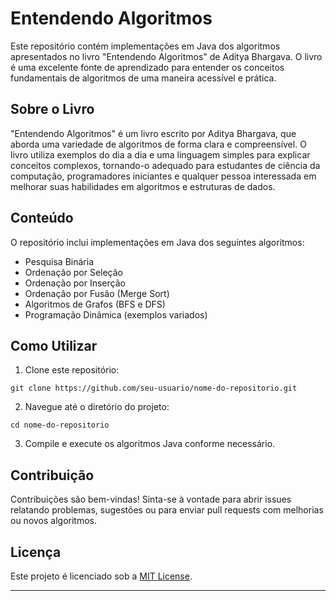 # Entendendo Algoritmos

Este repositório contém implementações em Java dos algoritmos apresentados no livro "Entendendo Algoritmos" de Aditya Bhargava. O livro é uma excelente fonte de aprendizado para entender os conceitos fundamentais de algoritmos de uma maneira acessível e prática.

## Sobre o Livro

"Entendendo Algoritmos" é um livro escrito por Aditya Bhargava, que aborda uma variedade de algoritmos de forma clara e compreensível. O livro utiliza exemplos do dia a dia e uma linguagem simples para explicar conceitos complexos, tornando-o adequado para estudantes de ciência da computação, programadores iniciantes e qualquer pessoa interessada em melhorar suas habilidades em algoritmos e estruturas de dados.

## Conteúdo

O repositório inclui implementações em Java dos seguintes algoritmos:

- Pesquisa Binária
- Ordenação por Seleção
- Ordenação por Inserção
- Ordenação por Fusão (Merge Sort)
- Algoritmos de Grafos (BFS e DFS)
- Programação Dinâmica (exemplos variados)

## Como Utilizar

1. Clone este repositório:

```
git clone https://github.com/seu-usuario/nome-do-repositorio.git
```

2. Navegue até o diretório do projeto:

```
cd nome-do-repositorio
```

3. Compile e execute os algoritmos Java conforme necessário.

## Contribuição

Contribuições são bem-vindas! Sinta-se à vontade para abrir issues relatando problemas, sugestões ou para enviar pull requests com melhorias ou novos algoritmos.

## Licença

Este projeto é licenciado sob a [MIT License](LICENSE).

---

